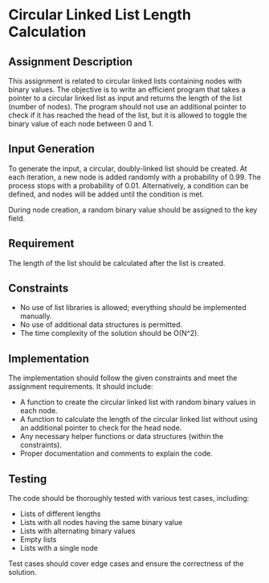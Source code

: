 # Circular Linked List Length Calculation

## Assignment Description

This assignment is related to circular linked lists containing nodes with binary values. The objective is to write an efficient program that takes a pointer to a circular linked list as input and returns the length of the list (number of nodes). The program should not use an additional pointer to check if it has reached the head of the list, but it is allowed to toggle the binary value of each node between 0 and 1.

## Input Generation

To generate the input, a circular, doubly-linked list should be created. At each iteration, a new node is added randomly with a probability of 0.99. The process stops with a probability of 0.01. Alternatively, a condition can be defined, and nodes will be added until the condition is met.

During node creation, a random binary value should be assigned to the key field.

## Requirement

The length of the list should be calculated after the list is created.

## Constraints

- No use of list libraries is allowed; everything should be implemented manually.
- No use of additional data structures is permitted.
- The time complexity of the solution should be O(N^2).

## Implementation

The implementation should follow the given constraints and meet the assignment requirements. It should include:

- A function to create the circular linked list with random binary values in each node.
- A function to calculate the length of the circular linked list without using an additional pointer to check for the head node.
- Any necessary helper functions or data structures (within the constraints).
- Proper documentation and comments to explain the code.

## Testing

The code should be thoroughly tested with various test cases, including:

- Lists of different lengths
- Lists with all nodes having the same binary value
- Lists with alternating binary values
- Empty lists
- Lists with a single node

Test cases should cover edge cases and ensure the correctness of the solution.

